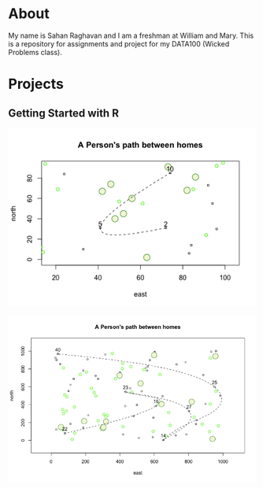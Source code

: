 # About

My name is Sahan Raghavan and I am a freshman at William and Mary. This is a repository for assignments and project for my DATA100 (Wicked Problems class).


# Projects

## Getting Started with R

![](Rplotfirst.png)

![](Rplotchallengequestionpath.png)
